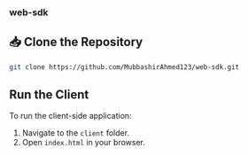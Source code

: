 ### web-sdk


## 📥 Clone the Repository

```bash
git clone https://github.com/MubbashirAhmed123/web-sdk.git

```

## Run the Client

To run the client-side application:

1. Navigate to the `client` folder.
2. Open `index.html` in your browser.